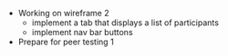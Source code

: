 - Working on wireframe 2
  - implement a tab that displays a list of participants
  - implement nav bar buttons
- Prepare for peer testing 1
